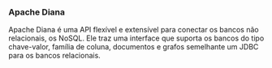 
### Apache Diana


Apache Diana é uma API flexível e extensível para conectar os bancos não relacionais, os NoSQL. Ele traz uma interface que suporta os bancos do tipo chave-valor, família de coluna, documentos e grafos semelhante um JDBC para os bancos relacionais.